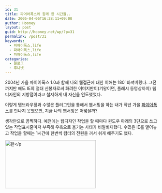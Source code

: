 ```yaml
---
id: 31
title: 파어어폭스와 함께 한 시간들..
date: 2005-04-06T16:28:11+09:00
author: Hooney
layout: post
guid: http://hooney.net/wp/?p=31
permalink: /post/31
keywords:
  - 파어이폭스,life
  - 파어이폭스,life
  - 파어이폭스,life
categories:
  - 블로그
  - 후니넷
---
```

2004년 가을 파이어폭스 1.0과 함께 나의 웹접근에 대한 이해는 180&#8242; 바껴버렸다. 그전까지만 해도 IE의 절대 신봉자로써 화려한 이미지만이(기왕이면, 플래시 동영상까지) 웹디자인의 지향점이라고 철저하게 내 자신을 인도했었다.

이렇게 탭브라우징과 수많은 플러그인을 통해서 웹서핑을 하는 내가 작년 가을 [파이어폭스](http://download.mozilla.org/?product=firefox-1.0.2&os=win&lang=ko-KR)를 만나지 못했으면, 지금 나의 웹서핑은 어땧을까?

생각만으로 끔찍하다. 예전에는 웹디자인 작업을 할 때마다 윈도우 아래의 3단으로 쓰고 있는 작업표시줄마저 부족해 우측으로 옮기는 사태가 비일비재했다. 수많은 IE를 열어놓고 작업을 할때는 1시간에 한번씩 컴터의 전원을 꺼서 쉬게 해주기도 했다.

[<img src="/files/img/2005-04/_mozilla-kr.gif" alt="한</p" height="159" width="300" />](/files/img/2005-04/mozilla-kr.gif)